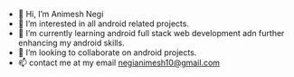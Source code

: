 - 👋 Hi, I’m Animesh Negi
- 👀 I’m interested in all android related projects.
- 🌱 I’m currently learning android full stack web development adn further enhancing my android skills.
- 💞️ I’m looking to collaborate on android projects.
- 📫 contact me at my email negianimesh10@gmail.com

<!---
Animesh1918218/Animesh1918218 is a ✨ special ✨ repository because its `README.md` (this file) appears on your GitHub profile.
You can click the Preview link to take a look at your changes.
--->
